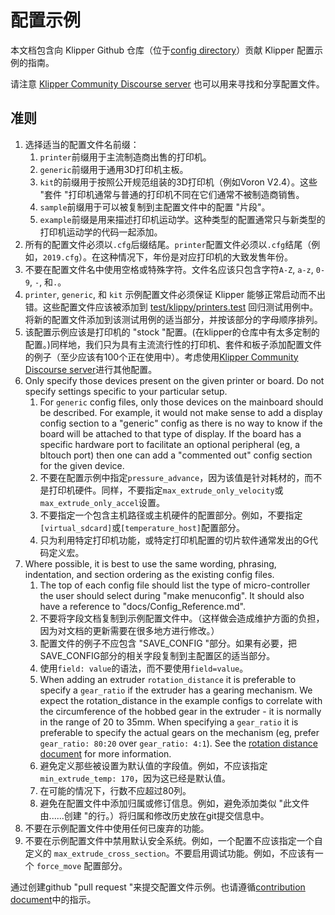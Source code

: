 # 配置示例

本文档包含向 Klipper Github 仓库（位于[config directory](../config/)）贡献 Klipper 配置示例的指南。

请注意 [Klipper Community Discourse server](https://community.klipper3d.org) 也可以用来寻找和分享配置文件。

## 准则

1. 选择适当的配置文件名前缀：
   1. `printer`前缀用于主流制造商出售的打印机。
   1. `generic`前缀用于通用3D打印机主板。
   1. `kit`的前缀用于按照公开规范组装的3D打印机（例如Voron V2.4）。这些 "套件 "打印机通常与普通的打印机不同在它们通常不被制造商销售。
   1. `sample`前缀用于可以被复制到主配置文件中的配置 "片段"。
   1. `example`前缀是用来描述打印机运动学。这种类型的配置通常只与新类型的打印机运动学的代码一起添加。
1. 所有的配置文件必须以`.cfg`后缀结尾。`printer`配置文件必须以`.cfg`结尾（例如，`2019.cfg`）。在这种情况下，年份是对应打印机的大致发售年份。
1. 不要在配置文件名中使用空格或特殊字符。文件名应该只包含字符`A-Z`, `a-z`, `0-9`, `-`, 和`.`。
1. `printer`, `generic`, 和 `kit` 示例配置文件必须保证 Klipper 能够正常启动而不出错。这些配置文件应该被添加到 [test/klippy/printers.test](../test/klippy/printers.test) 回归测试用例中。将新的配置文件添加到该测试用例的适当部分，并按该部分的字母顺序排列。
1. 该配置示例应该是打印机的 "stock "配置。(在klipper的仓库中有太多定制的配置。)同样地，我们只为具有主流流行性的打印机、套件和板子添加配置文件的例子（至少应该有100个正在使用中）。考虑使用[Klipper Community Discourse server](https://community.klipper3d.org)进行其他配置。
1. Only specify those devices present on the given printer or board. Do not specify settings specific to your particular setup.
   1. For `generic` config files, only those devices on the mainboard should be described. For example, it would not make sense to add a display config section to a "generic" config as there is no way to know if the board will be attached to that type of display. If the board has a specific hardware port to facilitate an optional peripheral (eg, a bltouch port) then one can add a "commented out" config section for the given device.
   1. 不要在配置示例中指定`pressure_advance`，因为该值是针对耗材的，而不是打印机硬件。同样，不要指定`max_extrude_only_velocity`或`max_extrude_only_accel`设置。
   1. 不要指定一个包含主机路径或主机硬件的配置部分。例如，不要指定`[virtual_sdcard]`或`[temperature_host]`配置部分。
   1. 只为利用特定打印机功能，或特定打印机配置的切片软件通常发出的G代码定义宏。
1. Where possible, it is best to use the same wording, phrasing, indentation, and section ordering as the existing config files.
   1. The top of each config file should list the type of micro-controller the user should select during "make menuconfig". It should also have a reference to "docs/Config_Reference.md".
   1. 不要将字段文档复制到示例配置文件中。（这样做会造成维护方面的负担，因为对文档的更新需要在很多地方进行修改。）
   1. 配置文件的例子不应包含 "SAVE_CONFIG "部分。如果有必要，把SAVE_CONFIG部分的相关字段复制到主配置区的适当部分。
   1. 使用`field: value`的语法，而不要使用`field=value`。
   1. When adding an extruder `rotation_distance` it is preferable to specify a `gear_ratio` if the extruder has a gearing mechanism. We expect the rotation_distance in the example configs to correlate with the circumference of the hobbed gear in the extruder - it is normally in the range of 20 to 35mm. When specifying a `gear_ratio` it is preferable to specify the actual gears on the mechanism (eg, prefer `gear_ratio: 80:20` over `gear_ratio: 4:1`). See the [rotation distance document](Rotation_Distance.md#using-a-gear_ratio) for more information.
   1. 避免定义那些被设置为默认值的字段值。例如，不应该指定`min_extrude_temp: 170`，因为这已经是默认值。
   1. 在可能的情况下，行数不应超过80列。
   1. 避免在配置文件中添加归属或修订信息。例如，避免添加类似 "此文件由......创建 "的行。）将归属和修改历史放在git提交信息中。
1. 不要在示例配置文件中使用任何已废弃的功能。
1. 不要在示例配置文件中禁用默认安全系统。例如，一个配置不应该指定一个自定义的 `max_extrude_cross_section`。不要启用调试功能。例如，不应该有一个 `force_move` 配置部分。

通过创建github "pull request "来提交配置文件示例。也请遵循[contribution document](CONTRIBUTING.md)中的指示。
